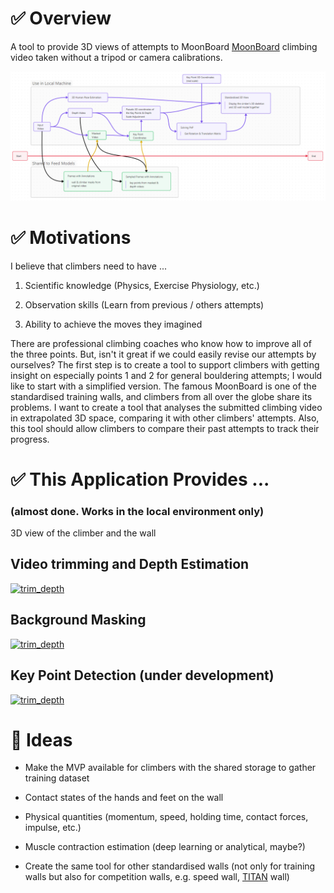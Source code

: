 # ✅ Overview

A tool to provide 3D views of attempts to MoonBoard [MoonBoard](https://moonclimbing.com/moonboard) climbing video taken without a tripod or camera calibrations.

![mind map](app/asset/ideas.png)

# ✅ Motivations

I believe that climbers need to have ...

1. Scientific knowledge (Physics, Exercise Physiology, etc.)

2. Observation skills (Learn from previous / others attempts)

3. Ability to achieve the moves they imagined

There are professional climbing coaches who know how to improve all of the three points. But, isn't it great if we could easily revise our attempts by ourselves? The first step is to create a tool to support climbers with getting insight on especially points 1 and 2 for general bouldering attempts; I would like to start with a simplified version. The famous MoonBoard is one of the standardised training walls, and climbers from all over the globe share its problems. I want to create a tool that analyses the submitted climbing video in extrapolated 3D space, comparing it with other climbers' attempts. Also, this tool should allow climbers to compare their past attempts to track their progress.

# ✅ This Application Provides ... 

### (almost done. Works in the local environment only)

3D view of the climber and the wall

## Video trimming and Depth Estimation

[![trim_depth](http://img.youtube.com/vi/NvD-k9kS8rA/mqdefault.jpg)](https://youtu.be/NvD-k9kS8rA)

## Background Masking

[![trim_depth](http://img.youtube.com/vi/zZBXL1ZAwYg/mqdefault.jpg)](https://youtu.be/zZBXL1ZAwYg)

## Key Point Detection (under development)

[![trim_depth](http://img.youtube.com/vi/oy99ei8cByA/mqdefault.jpg)](https://youtu.be/oy99ei8cByA)


# 🚀 Ideas

- Make the MVP available for climbers with the shared storage to gather training dataset

- Contact states of the hands and feet on the wall

- Physical quantities (momentum, speed, holding time, contact forces, impulse, etc.)

- Muscle contraction estimation (deep learning or analytical, maybe?)

- Create the same tool for other standardised walls (not only for training walls but also for competition walls, e.g. speed wall, [TITAN](https://epclimbing.com/en/products/boulder-titan-ifsc-official) wall)